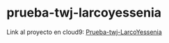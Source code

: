 # prueba-twj-larcoyessenia

Link al proyecto en cloud9: [Prueba-twj-LarcoYessenia](https://ide.c9.io/yessenialarco/prueba-twj-larcoyessenia)